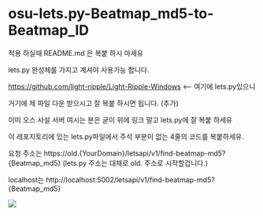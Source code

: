 # osu-lets.py-Beatmap_md5-to-Beatmap_ID

적용 하실때 README.md 은 복붙 하시 마세유

lets.py 완성체를 가지고 계셔야 사용가능 합니다.

https://github.com/light-ripple/Light-Ripple-Windows <-- 여기에 lets.py있으니

거기에 제 파일 다운 받으시고 잘 복붙 하시면 됩니다. (추가)

이미 오스 사설 서버 여시는 분은 굳이 위에 링크 말고 lets.py에 잘 복붙 하세유

이 레포지토리에 있는 lets.py파일에서 주석 부분이 없는 4줄의 코드를 복붙하세유.

요청 주소는 https://old.{YourDomain}/letsapi/v1/find-beatmap-md5?{Beatmap_md5} (lets.py 주소는 대채로 old. 주소로 시작할겁니다.)

localhost는 http://localhost:5002/letsapi/v1/find-beatmap-md5?{Beatmap_md5}

<img src="https://cdn.discordapp.com/attachments/904048388163641376/1051977563666382888/image.png">
